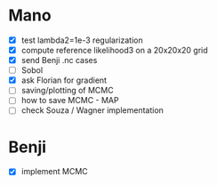 # Mano
- [X] test lambda2=1e-3 regularization
- [X] compute reference likelihood3 on a 20x20x20 grid
- [X] send Benji .nc cases
- [ ] Sobol
- [X] ask Florian for gradient
- [ ] saving/plotting of MCMC
- [ ] how to save MCMC - MAP
- [ ] check Souza / Wagner implementation

# Benji
- [X] implement MCMC
